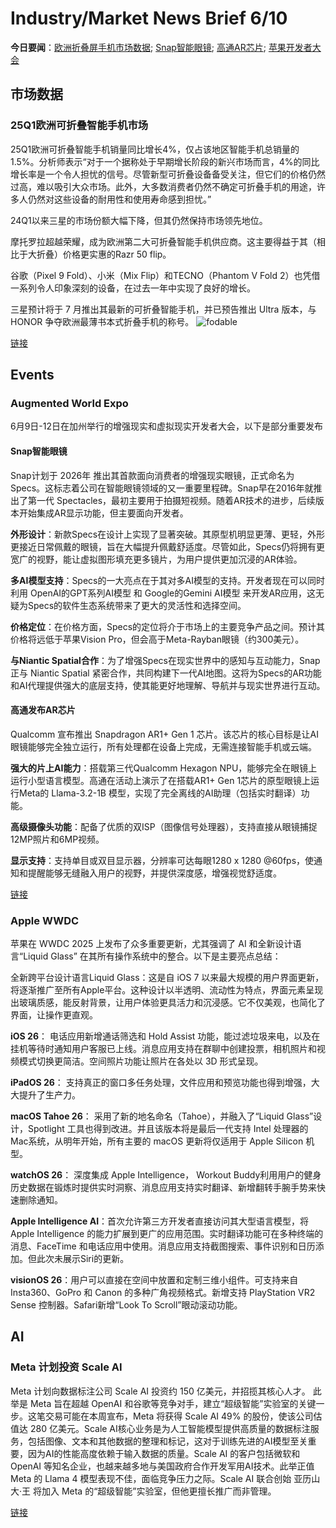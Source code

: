 # Industry/Market News Brief 6/10

**今日要闻**：[欧洲折叠屏手机市场数据](#25Q1欧洲可折叠智能手机市场); [Snap智能眼镜](#Snap智能眼镜); [高通AR芯片](#高通发布AR芯片); [苹果开发者大会](#Apple-WWDC)

## 市场数据

### 25Q1欧洲可折叠智能手机市场
25Q1欧洲可折叠智能手机销量同比增长4%，仅占该地区智能手机总销量的1.5%。分析师表示“对于一个据称处于早期增长阶段的新兴市场而言，4%的同比增长率是一个令人担忧的信号。尽管新型可折叠设备备受关注，但它们的价格仍然过高，难以吸引大众市场。此外，大多数消费者仍然不确定可折叠手机的用途，许多人仍然对这些设备的耐用性和使用寿命感到担忧。”

24Q1以来三星的市场份额大幅下降，但其仍然保持市场领先地位。

摩托罗拉超越荣耀，成为欧洲第二大可折叠智能手机供应商。这主要得益于其（相比于大折叠）价格更实惠的Razr 50 flip。

谷歌（Pixel 9 Fold）、小米（Mix Flip）和TECNO（Phantom V Fold 2）也凭借一系列令人印象深刻的设备，在过去一年中实现了良好的增长。

三星预计将于 7 月推出其最新的可折叠智能手机，并已预告推出 Ultra 版本，与 HONOR 争夺欧洲最薄书本式折叠手机的称号。
![fodable](https://github.com/user-attachments/assets/6d6d2af6-a84e-46e2-8fe9-9b401c0e8e14)

[链接](https://www.counterpointresearch.com/insight/europe-foldable-smartphone-market-is-flatlining-but-competition-continues-to-intensify/)

## Events

### Augmented World Expo 
6月9日-12日在加州举行的增强现实和虚拟现实开发者大会，以下是部分重要发布

#### Snap智能眼镜

Snap计划于 2026年 推出其首款面向消费者的增强现实眼镜，正式命名为 Specs。这标志着公司在智能眼镜领域的又一重要里程碑。Snap早在2016年就推出了第一代 Spectacles，最初主要用于拍摄短视频。随着AR技术的进步，后续版本开始集成AR显示功能，但主要面向开发者。

**外形设计**：新款Specs在设计上实现了显著突破。其原型机明显更薄、更轻，外形更接近日常佩戴的眼镜，旨在大幅提升佩戴舒适度。尽管如此，Specs仍将拥有更宽广的视野，能让虚拟图形填充更多镜片，为用户提供更加沉浸的AR体验。

**多AI模型支持**：Specs的一大亮点在于其对多AI模型的支持。开发者现在可以同时利用 OpenAI的GPT系列AI模型 和 Google的Gemini AI模型 来开发AR应用，这无疑为Specs的软件生态系统带来了更大的灵活性和选择空间。

**价格定位**：在价格方面，Specs的定位将介于市场上的主要竞争产品之间。预计其价格将远低于苹果Vision Pro，但会高于Meta-Rayban眼镜（约300美元）。

**与Niantic Spatial合作**：为了增强Specs在现实世界中的感知与互动能力，Snap正与 Niantic Spatial 紧密合作，共同构建下一代AI地图。这将为Specs的AR功能和AI代理提供强大的底层支持，使其能更好地理解、导航并与现实世界进行互动。

#### 高通发布AR芯片

Qualcomm 宣布推出 Snapdragon AR1+ Gen 1 芯片。该芯片的核心目标是让AI眼镜能够完全独立运行，所有处理都在设备上完成，无需连接智能手机或云端。

**强大的片上AI能力**：搭载第三代Qualcomm Hexagon NPU，能够完全在眼镜上运行小型语言模型。高通在活动上演示了在搭载AR1+ Gen 1芯片的原型眼镜上运行Meta的 Llama-3.2-1B 模型，实现了完全离线的AI助理（包括实时翻译）功能。

**高级摄像头功能**：配备了优质的双ISP（图像信号处理器），支持直接从眼镜捕捉12MP照片和6MP视频。

**显示支持**：支持单目或双目显示器，分辨率可达每眼1280 x 1280 @60fps，使通知和提醒能够无缝融入用户的视野，并提供深度感，增强视觉舒适度。

[链接](https://www.qualcomm.com/products/mobile/snapdragon/xr-vr-ar/snapdragon-ar1-plus-gen-1-platform)

### Apple WWDC

苹果在 WWDC 2025 上发布了众多重要更新，尤其强调了 AI 和全新设计语言“Liquid Glass” 在其所有操作系统中的整合。以下是主要亮点总结：

全新跨平台设计语言Liquid Glass：这是自 iOS 7 以来最大规模的用户界面更新，将逐渐推广至所有Apple平台。这种设计以半透明、流动性为特点，界面元素呈现出玻璃质感，能反射背景，让用户体验更具活力和沉浸感。它不仅美观，也简化了界面，让操作更直观。

**iOS 26**： 电话应用新增通话筛选和 Hold Assist 功能，能过滤垃圾来电，以及在挂机等待时通知用户客服已上线。消息应用支持在群聊中创建投票，相机照片和视频模式切换更简洁。空间照片功能让照片在各处以 3D 形式呈现。

**iPadOS 26**： 支持真正的窗口多任务处理，文件应用和预览功能也得到增强，大大提升了生产力。

**macOS Tahoe 26**： 采用了新的地名命名（Tahoe），并融入了“Liquid Glass”设计，Spotlight 工具也得到改进。并且该版本将是最后一代支持 Intel 处理器的 Mac系统，从明年开始，所有主要的 macOS 更新将仅适用于 Apple Silicon 机型。

**watchOS 26**： 深度集成 Apple Intelligence， Workout Buddy利用用户的健身历史数据在锻炼时提供实时洞察、消息应用支持实时翻译、新增翻转手腕手势来快速删除通知。

**Apple Intelligence AI**：首次允许第三方开发者直接访问其大型语言模型，将 Apple Intelligence 的能力扩展到更广的应用范围。实时翻译功能可在多种终端的消息、FaceTime 和电话应用中使用。消息应用支持截图搜索、事件识别和日历添加。但此次未展示Siri的更新。

**visionOS 26**：用户可以直接在空间中放置和定制三维小组件。可支持来自 Insta360、GoPro 和 Canon 的多种广角视频格式。新增支持 PlayStation VR2 Sense 控制器。Safari新增“Look To Scroll”眼动滚动功能。

## AI
### Meta 计划投资 Scale AI
Meta 计划向数据标注公司 Scale AI 投资约 150 亿美元，并招揽其核心人才。 此举是 Meta 旨在超越 OpenAI 和谷歌等竞争对手，建立“超级智能”实验室的关键一步。这笔交易可能在本周宣布，Meta 将获得 Scale AI 49% 的股份，使该公司估值达 280 亿美元。Scale AI核心业务是为人工智能模型提供高质量的数据标注服务，包括图像、文本和其他数据的整理和标记，这对于训练先进的AI模型至关重要，因为AI的性能高度依赖于输入数据的质量。Scale AI 的客户包括微软和 OpenAI 等知名企业，也越来越多地与美国政府合作开发军用AI技术。此举正值 Meta 的 Llama 4 模型表现不佳，面临竞争压力之际。Scale AI 联合创始 亚历山大·王 将加入 Meta 的“超级智能”实验室，但他更擅长推广而非管理。

[链接](https://www.ft.com/content/5e556c2e-2ba4-415a-adb6-1bf6bed498eb)
